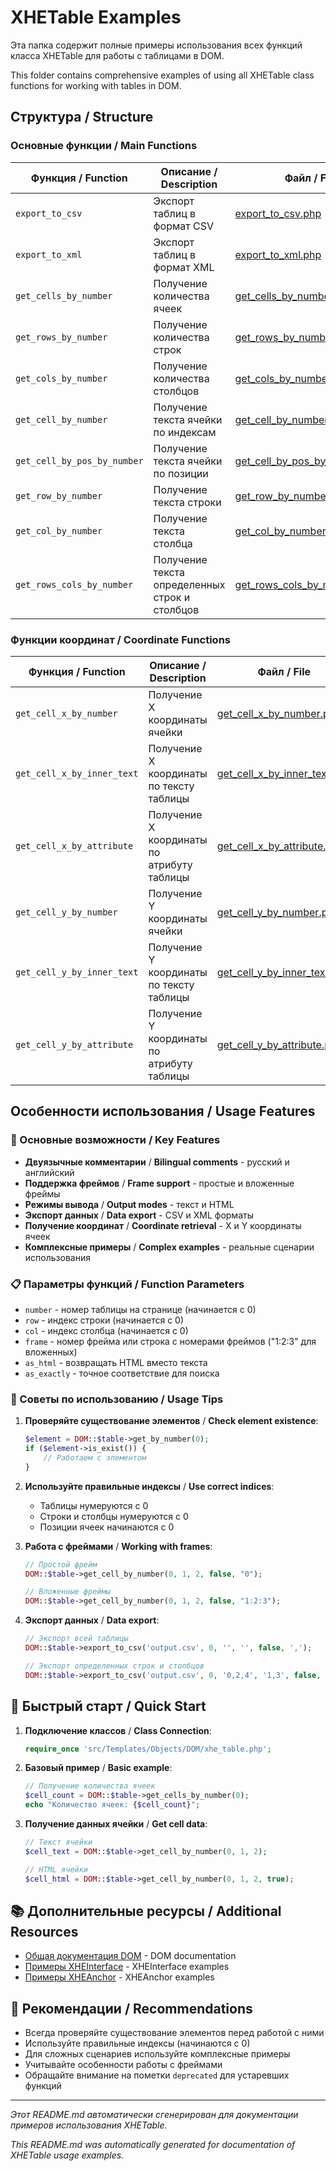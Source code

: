 # XHETable Examples

Эта папка содержит полные примеры использования всех функций класса XHETable для работы с таблицами в DOM.

This folder contains comprehensive examples of using all XHETable class functions for working with tables in DOM.

## Структура / Structure

### Основные функции / Main Functions

| Функция / Function | Описание / Description | Файл / File |
|-------------------|----------------------|-------------|
| `export_to_csv` | Экспорт таблиц в формат CSV | [export_to_csv.php](export_to_csv.php) |
| `export_to_xml` | Экспорт таблиц в формат XML | [export_to_xml.php](export_to_xml.php) |
| `get_cells_by_number` | Получение количества ячеек | [get_cells_by_number.php](get_cells_by_number.php) |
| `get_rows_by_number` | Получение количества строк | [get_rows_by_number.php](get_rows_by_number.php) |
| `get_cols_by_number` | Получение количества столбцов | [get_cols_by_number.php](get_cols_by_number.php) |
| `get_cell_by_number` | Получение текста ячейки по индексам | [get_cell_by_number.php](get_cell_by_number.php) |
| `get_cell_by_pos_by_number` | Получение текста ячейки по позиции | [get_cell_by_pos_by_number.php](get_cell_by_pos_by_number.php) |
| `get_row_by_number` | Получение текста строки | [get_row_by_number.php](get_row_by_number.php) |
| `get_col_by_number` | Получение текста столбца | [get_col_by_number.php](get_col_by_number.php) |
| `get_rows_cols_by_number` | Получение текста определенных строк и столбцов | [get_rows_cols_by_number.php](get_rows_cols_by_number.php) |

### Функции координат / Coordinate Functions

| Функция / Function | Описание / Description | Файл / File |
|-------------------|----------------------|-------------|
| `get_cell_x_by_number` | Получение X координаты ячейки | [get_cell_x_by_number.php](get_cell_x_by_number.php) |
| `get_cell_x_by_inner_text` | Получение X координаты по тексту таблицы | [get_cell_x_by_inner_text.php](get_cell_x_by_inner_text.php) |
| `get_cell_x_by_attribute` | Получение X координаты по атрибуту таблицы | [get_cell_x_by_attribute.php](get_cell_x_by_attribute.php) |
| `get_cell_y_by_number` | Получение Y координаты ячейки | [get_cell_y_by_number.php](get_cell_y_by_number.php) |
| `get_cell_y_by_inner_text` | Получение Y координаты по тексту таблицы | [get_cell_y_by_inner_text.php](get_cell_y_by_inner_text.php) |
| `get_cell_y_by_attribute` | Получение Y координаты по атрибуту таблицы | [get_cell_y_by_attribute.php](get_cell_y_by_attribute.php) |

## Особенности использования / Usage Features

### 🎯 Основные возможности / Key Features

- **Двуязычные комментарии** / **Bilingual comments** - русский и английский
- **Поддержка фреймов** / **Frame support** - простые и вложенные фреймы
- **Режимы вывода** / **Output modes** - текст и HTML
- **Экспорт данных** / **Data export** - CSV и XML форматы
- **Получение координат** / **Coordinate retrieval** - X и Y координаты ячеек
- **Комплексные примеры** / **Complex examples** - реальные сценарии использования

### 📋 Параметры функций / Function Parameters

- `number` - номер таблицы на странице (начинается с 0)
- `row` - индекс строки (начинается с 0)
- `col` - индекс столбца (начинается с 0)
- `frame` - номер фрейма или строка с номерами фреймов ("1:2:3" для вложенных)
- `as_html` - возвращать HTML вместо текста
- `as_exactly` - точное соответствие для поиска

### 🔧 Советы по использованию / Usage Tips

1. **Проверяйте существование элементов** / **Check element existence**:
   ```php
   $element = DOM::$table->get_by_number(0);
   if ($element->is_exist()) {
       // Работаем с элементом
   }
   ```

2. **Используйте правильные индексы** / **Use correct indices**:
   - Таблицы нумеруются с 0
   - Строки и столбцы нумеруются с 0
   - Позиции ячеек начинаются с 0

3. **Работа с фреймами** / **Working with frames**:
   ```php
   // Простой фрейм
   DOM::$table->get_cell_by_number(0, 1, 2, false, "0");
   
   // Вложенные фреймы
   DOM::$table->get_cell_by_number(0, 1, 2, false, "1:2:3");
   ```

4. **Экспорт данных** / **Data export**:
   ```php
   // Экспорт всей таблицы
   DOM::$table->export_to_csv('output.csv', 0, '', '', false, ',');
   
   // Экспорт определенных строк и столбцов
   DOM::$table->export_to_csv('output.csv', 0, '0,2,4', '1,3', false, ';');
   ```

## 🚀 Быстрый старт / Quick Start

1. **Подключение классов** / **Class Connection**:
   ```php
   require_once 'src/Templates/Objects/DOM/xhe_table.php';
   ```

2. **Базовый пример** / **Basic example**:
   ```php
   // Получение количества ячеек
   $cell_count = DOM::$table->get_cells_by_number(0);
   echo "Количество ячеек: {$cell_count}";
   ```

3. **Получение данных ячейки** / **Get cell data**:
   ```php
   // Текст ячейки
   $cell_text = DOM::$table->get_cell_by_number(0, 1, 2);
   
   // HTML ячейки
   $cell_html = DOM::$table->get_cell_by_number(0, 1, 2, true);
   ```

## 📚 Дополнительные ресурсы / Additional Resources

- [Общая документация DOM](../README.md) - DOM documentation
- [Примеры XHEInterface](../XHEInterface/) - XHEInterface examples
- [Примеры XHEAnchor](../XHEAnchor/) - XHEAnchor examples

## 🎯 Рекомендации / Recommendations

- Всегда проверяйте существование элементов перед работой с ними
- Используйте правильные индексы (начинаются с 0)
- Для сложных сценариев используйте комплексные примеры
- Учитывайте особенности работы с фреймами
- Обращайте внимание на пометки `deprecated` для устаревших функций

---

*Этот README.md автоматически сгенерирован для документации примеров использования XHETable.*

*This README.md was automatically generated for documentation of XHETable usage examples.*